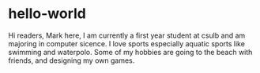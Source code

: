 # hello-world

Hi readers,
Mark here, I am currently a first year student at csulb and am majoring in computer sicence.
I love sports especially aquatic sports like swimming and waterpolo.
Some of my hobbies are going to the beach with friends, and designing my own games.
